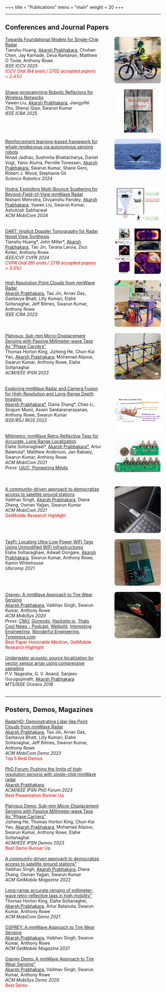 +++
title = "Publications"
menu = "main"
weight = 20
+++

---

## Conferences and Journal Papers

<div style="display:flex; flex-wrap:wrap; align-items:flex-start; gap:50px;">

  <!-- Text column -->
  <div style="flex:1; min-width:250px;">
    <a href="/publications/">Towards Foundational Models for Single-Chip Radar</a><br>
    Tianshu Huang, <ins>Akarsh Prabhakara</ins>, Chuhan Chen, Jay Karhade, Deva Ramanan, Matthew O Toole, Anthony Rowe <br>
    <em>IEEE ICCV 2025</em><br>
    <span style="color: red;"><em>ICCV Oral (64 orals / 2702 accepted papers = 2.4%)</em></span>
  </div>

  <!-- Image column -->
  <div style="flex:0 0 150px; text-align:center;">
    <img src="/images/grt.jpg" alt="Description" style="width:100%; max-width:150px; border-radius:8px;">
  </div>

</div>

<br>

<div style="display:flex; flex-wrap:wrap; align-items:flex-start; gap:50px;">

  <!-- Text column -->
  <div style="flex:1; min-width:250px;">
    <a href="/files/metamorph-icra25.pdf">Shape-programming Robotic Reflectors for Wireless Networks</a><br>
    Yawen Liu, <ins>Akarsh Prabhakara</ins>, Jiangyifei Zhu, Shenyi Qiao, Swarun Kumar <br>
    <em>IEEE ICRA 2025</em>
  </div>

  <!-- Image column -->
  <div style="flex:0 0 150px; text-align:center;">
    <img src="/images/metamorph.png" alt="Description" style="width:100%; max-width:150px; border-radius:8px;">
  </div>

</div>

<br>

<div style="display:flex; flex-wrap:wrap; align-items:flex-start; gap:50px;">

  <!-- Text column -->
  <div style="flex:1; min-width:250px;">
    <a href="/files/avatars-scirobotics24.pdf">Reinforcement learning–based framework for whale rendezvous via autonomous sensing robots</a><br>
    Ninad Jadhav, Sushmita Bhattacharya, Daniel Vogt, Yaniv Aluma, Pernille Tonessen, <ins>Akarsh Prabhakara</ins>, Swarun Kumar, Shane Gero, Robert J. Wood, Stephanie Gil <br>
    <em>Science Robotics 2024</em>
  </div>

  <!-- Image column -->
  <div style="flex:0 0 150px; text-align:center;">
    <img src="/images/avatars.jpg" alt="Description" style="width:100%; max-width:150px; border-radius:8px;">
  </div>

</div>

<br>

<div style="display:flex; flex-wrap:wrap; align-items:flex-start; gap:50px;">

  <!-- Text column -->
  <div style="flex:1; min-width:250px;">
    <a href="/files/hydra-mobicom24.pdf">Hydra: Exploiting Multi-Bounce Scattering for Beyond-Field-of-View mmWave Radar</a><br>
    Nishant Mehrotra, Divyanshu Pandey, <ins>Akarsh Prabhakara</ins>, Yawen Liu, Swarun Kumar, Ashutosh Sabharwal <br>
    <em>ACM MobiCom 2024</em>
  </div>

  <!-- Image column -->
  <div style="flex:0 0 150px; text-align:center;">
    <img src="/images/hydra_sq.jpg" alt="Description" style="width:100%; max-width:150px; border-radius:8px;">
  </div>

</div>

<br>

<div style="display:flex; flex-wrap:wrap; align-items:flex-start; gap:50px;">

  <!-- Text column -->
  <div style="flex:1; min-width:250px;">
    <a href="/files/dart-cvpr24.pdf">DART: Implicit Doppler Tomography for Radar Novel View Synthesis</a><br>
    Tianshu Huang*, John Miller*, <ins>Akarsh Prabhakara</ins>, Tao Jin, Tarana Laroia, Zico Kolter, Anthony Rowe <br>
    <em>IEEE/CVF CVPR 2024</em><br>
    <span style="color: red;"><em>CVPR Oral (90 orals / 2719 accepted papers = 3.3%)</em></span>
  </div>

  <!-- Image column -->
  <div style="flex:0 0 150px; text-align:center;">
    <img src="/images/dart_sq.jpg" alt="Description" style="width:100%; max-width:150px; border-radius:8px;">
  </div>

</div>

<br>

<div style="display:flex; flex-wrap:wrap; align-items:flex-start; gap:50px;">

  <!-- Text column -->
  <div style="flex:1; min-width:250px;">
    <a href="/files/radarhd-icra23.pdf">High Resolution Point Clouds from mmWave Radar</a><br>
    <ins>Akarsh Prabhakara</ins>, Tao Jin, Arnav Das, Gantavya Bhatt, Lilly Kumari, Elahe Soltanaghai, Jeff Bilmes, Swarun Kumar, Anthony Rowe <br>
    <em>IEEE ICRA 2023</em>
  </div>

  <!-- Image column -->
  <div style="flex:0 0 150px; text-align:center;">
    <img src="/images/radarhd_sq.jpg" alt="Description" style="width:100%; max-width:150px; border-radius:8px;">
  </div>

</div>

<br>

<div style="display:flex; flex-wrap:wrap; align-items:flex-start; gap:50px;">

  <!-- Text column -->
  <div style="flex:1; min-width:250px;">
    <a href="/files/platypus-ipsn23.pdf">Platypus: Sub-mm Micro-Displacement Sensing with Passive Millimeter-wave Tags As "Phase Carriers"</a><br>
    Thomas Horton King, Jizheng He, Chun-Kai Yao, <ins>Akarsh Prabhakara</ins>, Mohamad Alipour, Swarun Kumar, Anthony Rowe, Elahe Soltanaghai <br>
    <em>ACM/IEEE IPSN 2023</em>
  </div>

  <!-- Image column -->
  <div style="flex:0 0 150px; text-align:center;">
    <img src="/images/platypus_sq.jpg" alt="Description" style="width:100%; max-width:150px; border-radius:8px;">
  </div>

</div>

<br>

<div style="display:flex; flex-wrap:wrap; align-items:flex-start; gap:50px;">

  <!-- Text column -->
  <div style="flex:1; min-width:250px;">
    <a href="/files/metamoran-iros22.pdf">Exploring mmWave Radar and Camera Fusion for High-Resolution and Long-Range Depth Imaging</a><br>
    <ins>Akarsh Prabhakara*</ins>, Diana Zhang*, Chao Li, Sirajum Munir, Aswin Sankaranarayanan, Anthony Rowe, Swarun Kumar <br>
    <em>IEEE/RSJ IROS 2022</em>
  </div>

  <!-- Image column -->
  <div style="flex:0 0 150px; text-align:center;">
    <img src="/images/metamoran_sq.jpg" alt="Description" style="width:100%; max-width:150px; border-radius:8px;">
  </div>

</div>


<div style="display:flex; flex-wrap:wrap; align-items:flex-start; gap:20px;">

  <!-- Text column -->
  <div style="flex:1; min-width:250px;">
    <a href="/files/millimetro-mobicom21.pdf">Millimetro: mmWave Retro-Reflective Tags for Accurate, Long Range Localization</a><br>
    Elahe Soltanaghaei*, <ins>Akarsh Prabhakara*</ins>, Artur Balanuta*, Matthew Anderson, Jan Rabaey, Swarun Kumar, Anthony Rowe <br>
    <em>ACM MobiCom 2021</em><br>
   <em>Press:</em> <a href="https://cs.illinois.edu/news/soltanaghais-millimetro-delivers-a-low-power-high-accuracy-tag-that-can-improve-applications-ranging-from-autonomous-driving-to-the-metaverse">UIUC, </a>  <a href="https://www.pioneeringminds.com/low-power-high-accuracy-tag-improve-autonomous-driving/">Pioneering Minds</a> 
  </div>

  <!-- Image column -->
  <div style="flex:0 0 150px; text-align:center;">
    <img src="/images/millimetro_sq.jpg" alt="Description" style="width:100%; max-width:150px; border-radius:8px;">
  </div>

</div>

<br>

<div style="display:flex; flex-wrap:wrap; align-items:flex-start; gap:50px;">

  <!-- Text column -->
  <div style="flex:1; min-width:250px;">
    <a href="/files/quasar-mobicom21.pdf">A community-driven approach to democratize access to satellite ground stations</a><br>
    Vaibhav Singh, <ins>Akarsh Prabhakara</ins>, Diana Zhang, Osman Yağan, Swarun Kumar <br>
    <em>ACM MobiCom 2021</em><br>
    <span style="color: red;">GetMobile Research Highlight</span>
  </div>

  <!-- Image column -->
  <div style="flex:0 0 150px; text-align:center;">
    <img src="/images/quasar_sq.jpg" alt="Description" style="width:100%; max-width:150px; border-radius:8px;">
  </div>

</div>

<br>

<div style="display:flex; flex-wrap:wrap; align-items:flex-start; gap:50px;">

  <!-- Text column -->
  <div style="flex:1; min-width:250px;">
    <a href="/files/tagfi-ubicomp21.pdf">TagFi: Locating Ultra-Low Power WiFi Tags Using Unmodified WiFi Infrastructures</a><br>
    Elahe Soltanaghaei, Adwait Dongare, <ins>Akarsh Prabhakara</ins>, Swarun Kumar, Anthony Rowe, Kamin Whitehouse<br>
    <em>Ubicomp 2021</em>
  </div>

  <!-- Image column -->
  <div style="flex:0 0 150px; text-align:center;">
    <img src="/images/tagfi_sq.jpg" alt="Description" style="width:100%; max-width:150px; border-radius:8px;">
  </div>

</div>

<br>

<div style="display:flex; flex-wrap:wrap; align-items:flex-start; gap:50px;">

  <!-- Text column -->
  <div style="flex:1; min-width:250px;">
    <a href="/files/osprey-mobisys20.pdf">Osprey: A mmWave Approach to Tire Wear Sensing</a><br>
    <ins>Akarsh Prabhakara</ins>, Vaibhav Singh, Swarun Kumar, Anthony Rowe <br>
    <em>ACM MobiSys 2020</em><br>
    <em>Press:</em> <a href="https://www.ece.cmu.edu/news-and-events/story/2020/07/sensing-tire-wear.html">CMU,</a> <a href="https://gizmodo.com/researchers-find-that-radar-can-be-used-to-detect-a-nai-1844635816)">Gizmodo,</a> <a href="https://www.hackster.io/news/researchers-develop-system-that-monitors-tire-wear-in-real-time-4ff4d9c738f3">Hackster.io,</a> <a href="https://thatscoolnews.com/episode/21-osprey-mmwaves-sense-tire-wear-akarsh/">Thats Cool News - Podcast,</a> <a href="https://weibold.com/radar-to-monitor-tire-wear-developed-by-american-engineers">Weibold,</a> <a href="https://interestingengineering.com/innovation/radar-can-be-used-to-detect-tire-wear-and-tear-nail-punctures">Interesting Engineering,</a> <a href="https://wonderfulengineering.com/this-radar-based-device-can-detect-tire-punctures-along-with-wear-and-tear/">Wonderful Engineering,</a> <a href="https://www.tyrepress.com/2020/08/measuring-tyre-wear-with-on-car-radar/">Tyrepress.com</a><br>
    <span style="color: red;">Best Paper Honorable Mention, GetMobile Research Highlight</span>
  </div>

  <!-- Image column -->
  <div style="flex:0 0 150px; text-align:center;">
    <img src="/images/osprey_sq.jpg" alt="Description" style="width:100%; max-width:150px; border-radius:8px;">
  </div>

</div>

<br>


<div style="display:flex; flex-wrap:wrap; align-items:flex-start; gap:50px;">

  <!-- Text column -->
  <div style="flex:1; min-width:250px;">
    <a href="/files/oceans16.pdf">Underwater acoustic source localization by vector sensor array using compressive sampling</a><br>
    P.V. Nagesha, G. V. Anand, Sanjeev Gurugopinath, <ins>Akarsh Prabhakara</ins> <br>
    <em>MTS/IEEE Oceans 2016</em>
  </div>

  <!-- Image column -->
  <div style="flex:0 0 150px; text-align:center;">

  </div>

</div>

<br>

---

## Posters, Demos, Magazines


<div style="display:flex; flex-wrap:wrap; align-items:flex-start; gap:50px;">

  <!-- Text column -->
  <div style="flex:1; min-width:250px;">
    <a href="/files/radarhd-demo-mobicom23.pdf">RadarHD: Demonstrating Lidar-like Point Clouds from mmWave Radar</a><br>
    <ins>Akarsh Prabhakara</ins>, Tao Jin, Arnav Das, Gantavya Bhatt, Lilly Kumari, Elahe Soltanaghai, Jeff Bilmes, Swarun Kumar, Anthony Rowe <br>
    <em>ACM MobiCom Demo 2023</em><br>
    <span style="color: red;">Top 5 Best Demos</span>
  </div>

  <!-- Image column -->
  <div style="flex:0 0 150px; text-align:center;">
  </div>

</div>

<br>


<div style="display:flex; flex-wrap:wrap; align-items:flex-start; gap:50px;">

  <!-- Text column -->
  <div style="flex:1; min-width:250px;">
    <a href="/files/phdforum-ipsn23.pdf">PhD Forum: Pushing the limits of high resolution sensing with single-chip mmWave radar</a><br>
    <ins>Akarsh Prabhakara</ins> <br>
    <em>ACM/IEEE IPSN PhD Forum 2023</em><br>
    <span style="color: red;">Best Presentation Runner Up</span>
  </div>

  <!-- Image column -->
  <div style="flex:0 0 150px; text-align:center;">
  </div>

</div>

<br>


<div style="display:flex; flex-wrap:wrap; align-items:flex-start; gap:50px;">

  <!-- Text column -->
  <div style="flex:1; min-width:250px;">
    <a href="/files/osprey-mobisys20.pdf">Platypus Demo: Sub-mm Micro-Displacement Sensing with Passive Millimeter-wave Tags As "Phase Carriers"</a><br>
    Jizheng He, Thomas Horton King, Chun-Kai Yao, <ins>Akarsh Prabhakara</ins>, Mohamad Alipour, Swarun Kumar, Anthony Rowe, Elahe Soltanaghai <br>
    <em>ACM/IEEE IPSN Demos 2023</em><br>
    <span style="color: red;">Best Demo Runner Up</span>
  </div>

  <!-- Image column -->
  <div style="flex:0 0 150px; text-align:center;">
  </div>

</div>

<br>

<div style="display:flex; flex-wrap:wrap; align-items:flex-start; gap:50px;">

  <!-- Text column -->
  <div style="flex:1; min-width:250px;">
    <a href="/files/quasar-getmobile22.pdf">A community-driven approach to democratize access to satellite ground stations"</a><br>
    Vaibhav Singh, <ins>Akarsh Prabhakara</ins>, Diana Zhang, Osman Yağan, Swarun Kumar <br>
    <em>ACM GetMobile Magazine 2022</em>
  </div>

  <!-- Image column -->
  <div style="flex:0 0 150px; text-align:center;">
  </div>

</div>

<br>

<div style="display:flex; flex-wrap:wrap; align-items:flex-start; gap:50px;">

  <!-- Text column -->
  <div style="flex:1; min-width:250px;">
    <a href="/files/millimetro-demo-mobicom21.pdf">Long-range accurate ranging of millimeter-wave retro-reflective tags in high mobility"</a><br>
    Thomas Horton King, Elahe Soltanaghei, <ins>Akarsh Prabhakara</ins>, Artur Balanuta, Swarun Kumar, Anthony Rowe <br>
    <em>ACM MobiCom Demo 2021</em>
  </div>

  <!-- Image column -->
  <div style="flex:0 0 150px; text-align:center;">
  </div>

</div>

<br>

<div style="display:flex; flex-wrap:wrap; align-items:flex-start; gap:50px;">

  <!-- Text column -->
  <div style="flex:1; min-width:250px;">
    <a href="/files/osprey-getmobile21.pdf">OSPREY: A mmWave Approach to Tire Wear Sensing</a><br>
    <ins>Akarsh Prabhakara</ins>, Vaibhav Singh, Swarun Kumar, Anthony Rowe <br>
    <em>ACM GetMobile Magazine 2021</em>
  </div>

  <!-- Image column -->
  <div style="flex:0 0 150px; text-align:center;">
  </div>

</div>

<br>

<div style="display:flex; flex-wrap:wrap; align-items:flex-start; gap:50px;">

  <!-- Text column -->
  <div style="flex:1; min-width:250px;">
    <a href="/files/osprey-demo-mobisys20.pdf">Osprey Demo: A mmWave Approach to Tire Wear Sensing"</a><br>
    <ins>Akarsh Prabhakara</ins>, Vaibhav Singh, Swarun Kumar, Anthony Rowe <br>
    <em>ACM MobiSys Demo 2020</em><br>
    <span style="color: red;">Best Demo</span>
  </div>

  <!-- Image column -->
  <div style="flex:0 0 150px; text-align:center;">
  </div>

</div>
